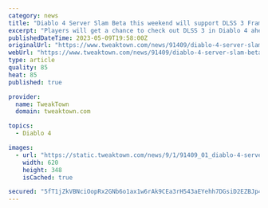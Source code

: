 ```yaml
---
category: news
title: "Diablo 4 Server Slam Beta this weekend will support DLSS 3 Frame Generation"
excerpt: "Players will get a chance to check out DLSS 3 in Diablo 4 ahead of launch, with the technology confirmed for the upcoming Server Slam this weekend."
publishedDateTime: 2023-05-09T19:58:00Z
originalUrl: "https://www.tweaktown.com/news/91409/diablo-4-server-slam-beta-this-weekend-will-support-dlss-3-frame-generation/index.html"
webUrl: "https://www.tweaktown.com/news/91409/diablo-4-server-slam-beta-this-weekend-will-support-dlss-3-frame-generation/index.html"
type: article
quality: 85
heat: 85
published: true

provider:
  name: TweakTown
  domain: tweaktown.com

topics:
  - Diablo 4

images:
  - url: "https://static.tweaktown.com/news/9/1/91409_01_diablo-4-server-slam-beta-this-weekend-will-support-dlss-3-frame-generation.jpg"
    width: 620
    height: 348
    isCached: true

secured: "5fT1jZkVBNciOopRx2GNb6o1ax1w6rAk9CEa3rH543aEYehh7DGsiD2EZBJp4RcpZbrw6s+WZP2Vyr4LmrSrXLqrh0lI9n0XJjd3cyq3eCIxvqN57Km8lyvRJ8hwOSVlt5DqmYkUS/sNo/Jn/HtnNl5zosIKXBP1rRzbCGilYFSELXvXb6a2pL/DfmzdRspcBNwFHeta+s0Nuoo0bCo6l3CwuOY+GZT1482V/jguoCuBT5zYto1Zxr0x51/Gk/leSGYd2UesSKplafK6y9TAOw/I2lzGoSZ+z/xVI6MWbKHMcMoDpzdGqIq3k3RnEW0VkXpqQ5UXCIk9tZnZOxbDaG+kXICzBNjoViJb0Pj4WuI=;w1RXYLvWHK9vH6iYlyQsnA=="
---
```


